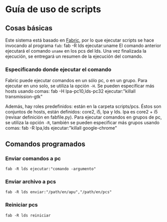 Guía de uso de scripts
======================

## Cosas básicas
Este sistema está basado en [Fabric](http://www.fabfile.org), por lo que ejecutar scripts se hace invocando al programa `fab`:
    fab -R lds ejecutar:uname
El comando anterior ejecutará el comando `uname` en los pcs del lds.
Una vez finalizada la ejecución, se entregará un resumen de la ejecución del comando.

### Especificando donde ejecutar el comando
Fabric puede ejecutar comandos en un sólo pc, o en un grupo. Para ejecutar en uno solo, se utiliza la opción `-H`. Se pueden especificar más hosts usando comas:
    fab -H lpa-pc10,lds-pc32 ejecutar:"killall transmission-gtk"

Además, hay roles predefinidos: están en la carpeta scripts/pcs. Éstos son conjuntos de hosts, están definidos: core2, i5, lpa y lds. lpa es core2 + i5 (revisar definición en fabfile.py). Para ejecutar comandos en grupos de pc, se utiliza la opción `-R`, también se pueden especificar más grupos usando comas:
    fab -R lpa,lds ejecutar:"killall google-chrome"

## Comandos programados
### Enviar comandos a pc
    fab -R lds ejecutar:"comando -argumento"
### Enviar archivo a pcs
    fab -R lds enviar:"/path/en/apu","/path/en/pcs"
### Reiniciar pcs
    fab -R lds reiniciar